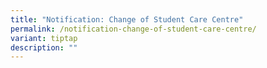```yaml
---
title: "Notification: Change of Student Care Centre"
permalink: /notification-change-of-student-care-centre/
variant: tiptap
description: ""
---
```

